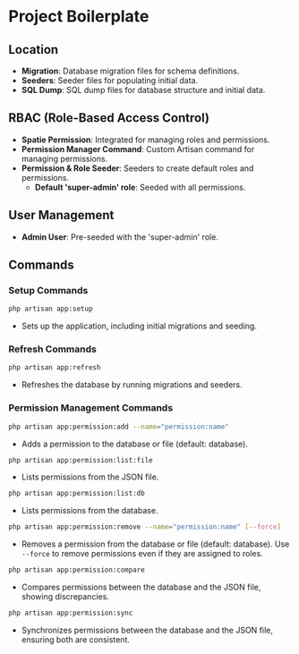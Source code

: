 # Project Boilerplate

## Location
- **Migration**: Database migration files for schema definitions.
- **Seeders**: Seeder files for populating initial data.
- **SQL Dump**: SQL dump files for database structure and initial data.

## RBAC (Role-Based Access Control)
- **Spatie Permission**: Integrated for managing roles and permissions.
- **Permission Manager Command**: Custom Artisan command for managing permissions.
- **Permission & Role Seeder**: Seeders to create default roles and permissions.
  - **Default 'super-admin' role**: Seeded with all permissions.

## User Management
- **Admin User**: Pre-seeded with the 'super-admin' role.

## Commands

### Setup Commands
```sh
php artisan app:setup
```
- Sets up the application, including initial migrations and seeding.

### Refresh Commands
```sh
php artisan app:refresh
```
- Refreshes the database by running migrations and seeders.

### Permission Management Commands
```sh
php artisan app:permission:add --name="permission:name"
```
- Adds a permission to the database or file (default: database).

```sh
php artisan app:permission:list:file
```
- Lists permissions from the JSON file.

```sh
php artisan app:permission:list:db
```
- Lists permissions from the database.

```sh
php artisan app:permission:remove --name="permission:name" [--force]
```
- Removes a permission from the database or file (default: database). Use `--force` to remove permissions even if they are assigned to roles.

```sh
php artisan app:permission:compare
```
- Compares permissions between the database and the JSON file, showing discrepancies.

```sh
php artisan app:permission:sync
```
- Synchronizes permissions between the database and the JSON file, ensuring both are consistent.
